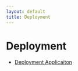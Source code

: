 ```yaml
---
layout: default
title: Deployment
---
```


# Deployment

- [Deployment Applicaiton](https://hawaii-bites.vercel.app/)